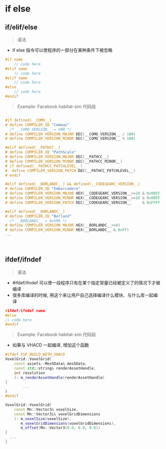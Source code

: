 
&emsp;
# if else
## if/elif/else
>语法
- if else 指令可以使程序的一部分在某种条件下被忽略
```c++
#if name
    // code here
#elif name
    // code here
#elif name
    // code here
#else
    // code here
#endif
```

>Example: Facebook habitat-sim 代码段
```c++

#if defined(__COMO__)
# define COMPILER_ID "Comeau"
  /* __COMO_VERSION__ = VRR */
# define COMPILER_VERSION_MAJOR DEC(__COMO_VERSION__ / 100)
# define COMPILER_VERSION_MINOR DEC(__COMO_VERSION__ % 100)

#elif defined(__PATHCC__)
# define COMPILER_ID "PathScale"
# define COMPILER_VERSION_MAJOR DEC(__PATHCC__)
# define COMPILER_VERSION_MINOR DEC(__PATHCC_MINOR__)
# if defined(__PATHCC_PATCHLEVEL__)
#  define COMPILER_VERSION_PATCH DEC(__PATHCC_PATCHLEVEL__)
# endif

#elif defined(__BORLANDC__) && defined(__CODEGEARC_VERSION__)
# define COMPILER_ID "Embarcadero"
# define COMPILER_VERSION_MAJOR HEX(__CODEGEARC_VERSION__>>24 & 0x00FF)
# define COMPILER_VERSION_MINOR HEX(__CODEGEARC_VERSION__>>16 & 0x00FF)
# define COMPILER_VERSION_PATCH DEC(__CODEGEARC_VERSION__     & 0xFFFF)

#elif defined(__BORLANDC__)
# define COMPILER_ID "Borland"
  /* __BORLANDC__ = 0xVRR */
# define COMPILER_VERSION_MAJOR HEX(__BORLANDC__>>8)
# define COMPILER_VERSION_MINOR HEX(__BORLANDC__ & 0xFF)
...
```


&emsp;
## ifdef/ifndef
>语法
- #ifdef/ifndef 可以使一段程序只有在某个指定常量已经被定义了的情况下才被编译
- 很多库编译的时候, 用这个来让用户自己选择编译什么模块、与什么库一起编译
```c++
#ifdef/ifndef name
#else
// code here
#endif
```


>Example: Facebook habitat-sim 代码段
- 如果与 VHACD 一起编译, 增加这个函数
```c++
#ifdef ESP_BUILD_WITH_VHACD
VoxelGrid::VoxelGrid(
    const assets::MeshData& meshData,
    const std::string& renderAssetHandle,
    int resolution
    ): m_renderAssetHandle(renderAssetHandle)
{
        ...
}
#endif

VoxelGrid::VoxelGrid(
    const Mn::Vector3& voxelSize,
    const Mn::Vector3i& voxelGridDimensions
    ): m_voxelSize(voxelSize),
       m_voxelGridDimensions(voxelGridDimensions),
       m_offset(Mn::Vector3(0.0, 0.0, 0.0)) 
{
  ...
}
```


